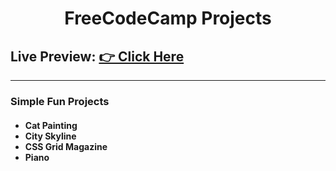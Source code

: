 <h1 align="center">FreeCodeCamp Projects</h1>
<h2>Live Preview: <a href="https://akashasahu07.github.io/FreeCodeCamp_projs/">👉 Click Here</a></h2>
<hr>
<h3>Simple Fun Projects</h3>
<h4>
  <ul>
    <li>Cat Painting</li>
    <li>City Skyline</li>
    <li>CSS Grid Magazine</li>
    <li>Piano</li>
  </ul>
</h4>
